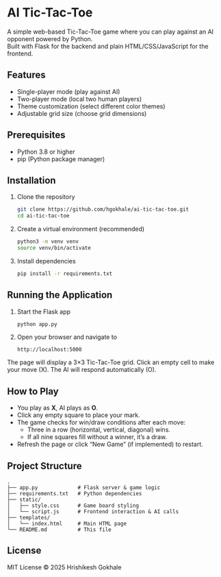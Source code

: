 # AI Tic-Tac-Toe

A simple web-based Tic-Tac-Toe game where you can play against an AI opponent powered by Python.  
Built with Flask for the backend and plain HTML/CSS/JavaScript for the frontend.

## Features

- Single-player mode (play against AI)  
- Two-player mode (local two human players)  
- Theme customization (select different color themes)  
- Adjustable grid size (choose grid dimensions)  

## Prerequisites

- Python 3.8 or higher  
- pip (Python package manager)

## Installation

1. Clone the repository  
   ```bash
   git clone https://github.com/hgokhale/ai-tic-tac-toe.git
   cd ai-tic-tac-toe
   ```

2. Create a virtual environment (recommended)  
   ```bash
   python3 -m venv venv
   source venv/bin/activate
   ```

3. Install dependencies  
   ```bash
   pip install -r requirements.txt
   ```

## Running the Application

1. Start the Flask app  
   ```bash
   python app.py
   ```
2. Open your browser and navigate to  
   ```
   http://localhost:5000
   ```

The page will display a 3×3 Tic-Tac-Toe grid. Click an empty cell to make your move (X). The AI will respond automatically (O).

## How to Play

- You play as **X**, AI plays as **O**.  
- Click any empty square to place your mark.  
- The game checks for win/draw conditions after each move:
  - Three in a row (horizontal, vertical, diagonal) wins.  
  - If all nine squares fill without a winner, it’s a draw.  
- Refresh the page or click “New Game” (if implemented) to restart.

## Project Structure

```
.
├── app.py             # Flask server & game logic
├── requirements.txt   # Python dependencies
├── static/
│   ├── style.css      # Game board styling
│   └── script.js      # Frontend interaction & AI calls
├── templates/
│   └── index.html     # Main HTML page
└── README.md          # This file
```

## License

MIT License © 2025 Hrishikesh Gokhale
